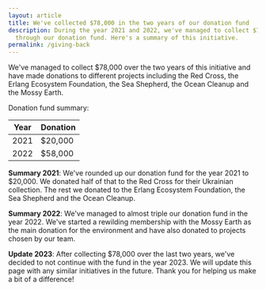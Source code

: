 ```yaml
---
layout: article
title: We've collected $78,000 in the two years of our donation fund
description: During the year 2021 and 2022, we've managed to collect $78,000
  through our donation fund. Here's a summary of this initiative.
permalink: /giving-back
---
```

We've managed to collect $78,000 over the two years of this initiative and have made donations to different projects including the Red Cross, the Erlang Ecosystem Foundation, the Sea Shepherd, the Ocean Cleanup and the Mossy Earth.

Donation fund summary:

Year | Donation
------ | ------
2021 | $20,000
2022 | $58,000

**Summary 2021**: We've rounded up our donation fund for the year 2021 to $20,000. We donated half of that to the Red Cross for their Ukrainian collection. The rest we donated to the Erlang Ecosystem Foundation, the Sea Shepherd and the Ocean Cleanup.

**Summary 2022**: We've managed to almost triple our donation fund in the year 2022. We've started a rewilding membership with the Mossy Earth as the main donation for the environment and have also donated to projects chosen by our team. 

**Update 2023**: After collecting $78,000 over the last two years, we've decided to not continue with the fund in the year 2023. We will update this page with any similar initiatives in the future. Thank you for helping us make a bit of a difference!